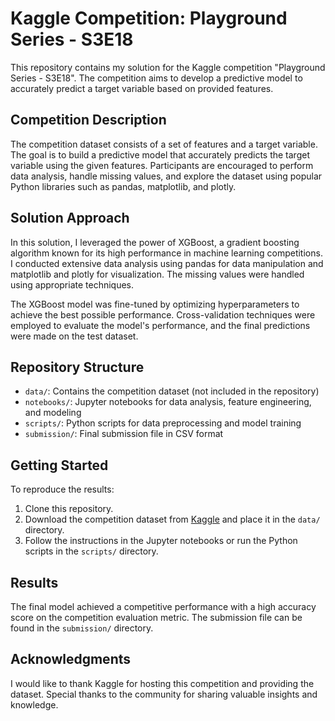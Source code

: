 # Kaggle Competition: Playground Series - S3E18

This repository contains my solution for the Kaggle competition "Playground Series - S3E18". The competition aims to develop a predictive model to accurately predict a target variable based on provided features.

## Competition Description

The competition dataset consists of a set of features and a target variable. The goal is to build a predictive model that accurately predicts the target variable using the given features. Participants are encouraged to perform data analysis, handle missing values, and explore the dataset using popular Python libraries such as pandas, matplotlib, and plotly.

## Solution Approach

In this solution, I leveraged the power of XGBoost, a gradient boosting algorithm known for its high performance in machine learning competitions. I conducted extensive data analysis using pandas for data manipulation and matplotlib and plotly for visualization. The missing values were handled using appropriate techniques. 

The XGBoost model was fine-tuned by optimizing hyperparameters to achieve the best possible performance. Cross-validation techniques were employed to evaluate the model's performance, and the final predictions were made on the test dataset.

## Repository Structure

- `data/`: Contains the competition dataset (not included in the repository)
- `notebooks/`: Jupyter notebooks for data analysis, feature engineering, and modeling
- `scripts/`: Python scripts for data preprocessing and model training
- `submission/`: Final submission file in CSV format

## Getting Started

To reproduce the results:

1. Clone this repository.
2. Download the competition dataset from [Kaggle](https://www.kaggle.com/competitions/playground-series-s3e18) and place it in the `data/` directory.
3. Follow the instructions in the Jupyter notebooks or run the Python scripts in the `scripts/` directory.

## Results

The final model achieved a competitive performance with a high accuracy score on the competition evaluation metric. The submission file can be found in the `submission/` directory.

## Acknowledgments

I would like to thank Kaggle for hosting this competition and providing the dataset. Special thanks to the community for sharing valuable insights and knowledge.

